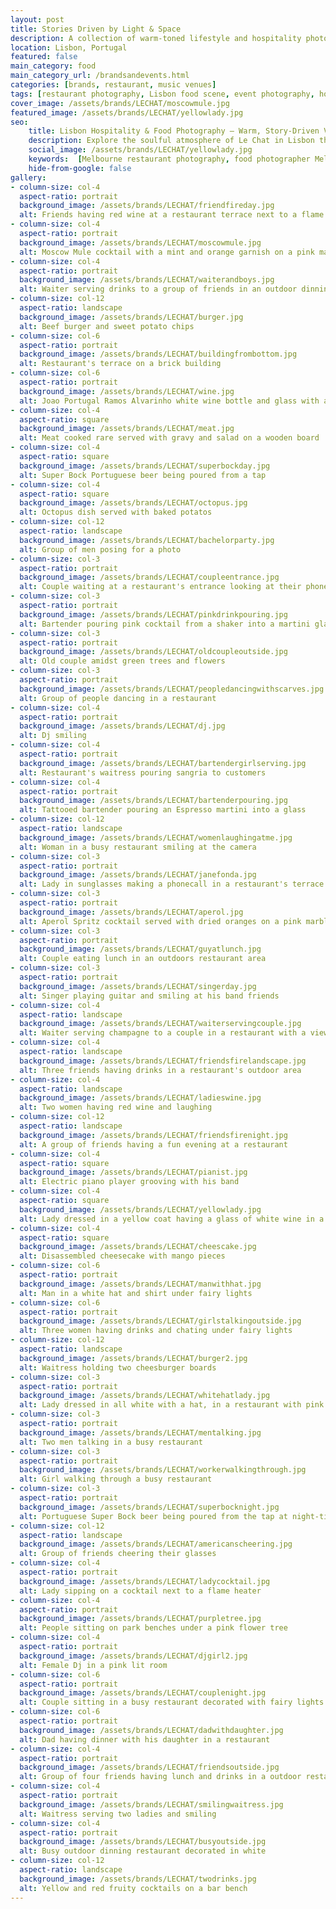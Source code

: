 ```yaml
---
layout: post
title: Stories Driven by Light & Space
description: A collection of warm-toned lifestyle and hospitality photos showcasing vibrant food, cocktails, and ambient moments at a riverside Lisbon venue. Perfect for brands seeking natural, storytelling visuals.
location: Lisbon, Portugal
featured: false
main_category: food
main_category_url: /brandsandevents.html
categories: [brands, restaurant, music venues]
tags: [restaurant photography, Lisbon food scene, event photography, hospitality photography, Sof Kapa Photography]
cover_image: /assets/brands/LECHAT/moscowmule.jpg
featured_image: /assets/brands/LECHAT/yellowlady.jpg
seo:
    title: Lisbon Hospitality & Food Photography – Warm, Story-Driven Visuals | Sof Kapa Photography
    description: Explore the soulful atmosphere of Le Chat in Lisbon through vibrant restaurant and event photography, capturing views of the Tagus River, delicious food, and live music moments.
    social_image: /assets/brands/LECHAT/yellowlady.jpg
    keywords:  [Melbourne restaurant photography, food photographer Melbourne, hospitality photography, Le Chat Lisbon, event photographer Australia, Sof Kapa]
    hide-from-google: false 
gallery:
- column-size: col-4
  aspect-ratio: portrait
  background_image: /assets/brands/LECHAT/friendfireday.jpg
  alt: Friends having red wine at a restaurant terrace next to a flame heater
- column-size: col-4
  aspect-ratio: portrait
  background_image: /assets/brands/LECHAT/moscowmule.jpg
  alt: Moscow Mule cocktail with a mint and orange garnish on a pink marble bench
- column-size: col-4
  aspect-ratio: portrait
  background_image: /assets/brands/LECHAT/waiterandboys.jpg
  alt: Waiter serving drinks to a group of friends in an outdoor dinning area
- column-size: col-12
  aspect-ratio: landscape
  background_image: /assets/brands/LECHAT/burger.jpg
  alt: Beef burger and sweet potato chips
- column-size: col-6
  aspect-ratio: portrait
  background_image: /assets/brands/LECHAT/buildingfrombottom.jpg
  alt: Restaurant's terrace on a brick building 
- column-size: col-6
  aspect-ratio: portrait
  background_image: /assets/brands/LECHAT/wine.jpg
  alt: Joao Portugal Ramos Alvarinho white wine bottle and glass with a banana plant backdrop
- column-size: col-4
  aspect-ratio: square
  background_image: /assets/brands/LECHAT/meat.jpg
  alt: Meat cooked rare served with gravy and salad on a wooden board
- column-size: col-4
  aspect-ratio: square
  background_image: /assets/brands/LECHAT/superbockday.jpg
  alt: Super Bock Portuguese beer being poured from a tap 
- column-size: col-4
  aspect-ratio: square
  background_image: /assets/brands/LECHAT/octopus.jpg
  alt: Octopus dish served with baked potatos
- column-size: col-12
  aspect-ratio: landscape
  background_image: /assets/brands/LECHAT/bachelorparty.jpg
  alt: Group of men posing for a photo 
- column-size: col-3
  aspect-ratio: portrait
  background_image: /assets/brands/LECHAT/coupleentrance.jpg
  alt: Couple waiting at a restaurant's entrance looking at their phones 
- column-size: col-3
  aspect-ratio: portrait
  background_image: /assets/brands/LECHAT/pinkdrinkpouring.jpg
  alt: Bartender pouring pink cocktail from a shaker into a martini glass
- column-size: col-3
  aspect-ratio: portrait
  background_image: /assets/brands/LECHAT/oldcoupleoutside.jpg
  alt: Old couple amidst green trees and flowers
- column-size: col-3
  aspect-ratio: portrait
  background_image: /assets/brands/LECHAT/peopledancingwithscarves.jpg
  alt: Group of people dancing in a restaurant
- column-size: col-4
  aspect-ratio: portrait
  background_image: /assets/brands/LECHAT/dj.jpg
  alt: Dj smiling
- column-size: col-4
  aspect-ratio: portrait
  background_image: /assets/brands/LECHAT/bartendergirlserving.jpg
  alt: Restaurant's waitress pouring sangria to customers
- column-size: col-4
  aspect-ratio: portrait
  background_image: /assets/brands/LECHAT/bartenderpouring.jpg
  alt: Tattooed bartender pouring an Espresso martini into a glass
- column-size: col-12
  aspect-ratio: landscape
  background_image: /assets/brands/LECHAT/womenlaughingatme.jpg
  alt: Woman in a busy restaurant smiling at the camera
- column-size: col-3
  aspect-ratio: portrait
  background_image: /assets/brands/LECHAT/janefonda.jpg
  alt: Lady in sunglasses making a phonecall in a restaurant's terrace
- column-size: col-3
  aspect-ratio: portrait
  background_image: /assets/brands/LECHAT/aperol.jpg
  alt: Aperol Spritz cocktail served with dried oranges on a pink marble bench
- column-size: col-3
  aspect-ratio: portrait
  background_image: /assets/brands/LECHAT/guyatlunch.jpg
  alt: Couple eating lunch in an outdoors restaurant area
- column-size: col-3
  aspect-ratio: portrait
  background_image: /assets/brands/LECHAT/singerday.jpg
  alt: Singer playing guitar and smiling at his band friends
- column-size: col-4
  aspect-ratio: landscape
  background_image: /assets/brands/LECHAT/waiterservingcouple.jpg
  alt: Waiter serving champagne to a couple in a restaurant with a view
- column-size: col-4
  aspect-ratio: landscape
  background_image: /assets/brands/LECHAT/friendsfirelandscape.jpg
  alt: Three friends having drinks in a restaurant's outdoor area
- column-size: col-4
  aspect-ratio: landscape
  background_image: /assets/brands/LECHAT/ladieswine.jpg
  alt: Two women having red wine and laughing
- column-size: col-12
  aspect-ratio: landscape
  background_image: /assets/brands/LECHAT/friendsfirenight.jpg
  alt: A group of friends having a fun evening at a restaurant
- column-size: col-4
  aspect-ratio: square
  background_image: /assets/brands/LECHAT/pianist.jpg
  alt: Electric piano player grooving with his band
- column-size: col-4
  aspect-ratio: square
  background_image: /assets/brands/LECHAT/yellowlady.jpg
  alt: Lady dressed in a yellow coat having a glass of white wine in a restaurant's terrace
- column-size: col-4
  aspect-ratio: square
  background_image: /assets/brands/LECHAT/cheescake.jpg
  alt: Disassembled cheesecake with mango pieces
- column-size: col-6
  aspect-ratio: portrait
  background_image: /assets/brands/LECHAT/manwithhat.jpg
  alt: Man in a white hat and shirt under fairy lights
- column-size: col-6
  aspect-ratio: portrait
  background_image: /assets/brands/LECHAT/girlstalkingoutside.jpg
  alt: Three women having drinks and chating under fairy lights
- column-size: col-12
  aspect-ratio: landscape
  background_image: /assets/brands/LECHAT/burger2.jpg
  alt: Waitress holding two cheesburger boards
- column-size: col-3
  aspect-ratio: portrait
  background_image: /assets/brands/LECHAT/whitehatlady.jpg
  alt: Lady dressed in all white with a hat, in a restaurant with pink lighting
- column-size: col-3
  aspect-ratio: portrait
  background_image: /assets/brands/LECHAT/mentalking.jpg
  alt: Two men talking in a busy restaurant
- column-size: col-3
  aspect-ratio: portrait
  background_image: /assets/brands/LECHAT/workerwalkingthrough.jpg
  alt: Girl walking through a busy restaurant
- column-size: col-3
  aspect-ratio: portrait
  background_image: /assets/brands/LECHAT/superbocknight.jpg
  alt: Portuguese Super Bock beer being poured from the tap at night-time
- column-size: col-12
  aspect-ratio: landscape
  background_image: /assets/brands/LECHAT/americanscheering.jpg
  alt: Group of friends cheering their glasses
- column-size: col-4
  aspect-ratio: portrait
  background_image: /assets/brands/LECHAT/ladycocktail.jpg
  alt: Lady sipping on a cocktail next to a flame heater
- column-size: col-4
  aspect-ratio: portrait
  background_image: /assets/brands/LECHAT/purpletree.jpg
  alt: People sitting on park benches under a pink flower tree
- column-size: col-4
  aspect-ratio: portrait
  background_image: /assets/brands/LECHAT/djgirl2.jpg
  alt: Female Dj in a pink lit room
- column-size: col-6
  aspect-ratio: portrait
  background_image: /assets/brands/LECHAT/couplenight.jpg
  alt: Couple sitting in a busy restaurant decorated with fairy lights
- column-size: col-6
  aspect-ratio: portrait
  background_image: /assets/brands/LECHAT/dadwithdaughter.jpg
  alt: Dad having dinner with his daughter in a restaurant
- column-size: col-4
  aspect-ratio: portrait
  background_image: /assets/brands/LECHAT/friendsoutside.jpg
  alt: Group of four friends having lunch and drinks in a outdoor restaurant with a view
- column-size: col-4
  aspect-ratio: portrait
  background_image: /assets/brands/LECHAT/smilingwaitress.jpg
  alt: Waitress serving two ladies and smiling
- column-size: col-4
  aspect-ratio: portrait
  background_image: /assets/brands/LECHAT/busyoutside.jpg
  alt: Busy outdoor dinning restaurant decorated in white
- column-size: col-12
  aspect-ratio: landscape
  background_image: /assets/brands/LECHAT/twodrinks.jpg
  alt: Yellow and red fruity cocktails on a bar bench
---
```




